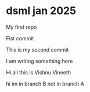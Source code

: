 # dsml jan 2025
 My first repo


Fist commit

This is my second commit

I am writing something here


Hi all this is Vishnu Vineeth

hi im in branch B not in branch A
